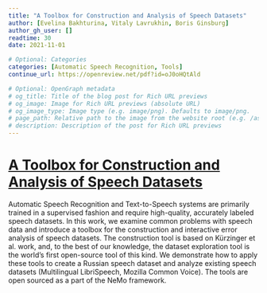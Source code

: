 ```yaml
---
title: "A Toolbox for Construction and Analysis of Speech Datasets"
author: [Evelina Bakhturina, Vitaly Lavrukhin, Boris Ginsburg]
author_gh_user: []
readtime: 30
date: 2021-11-01

# Optional: Categories
categories: [Automatic Speech Recognition, Tools]
continue_url: https://openreview.net/pdf?id=oJ0oHQtAld

# Optional: OpenGraph metadata
# og_title: Title of the blog post for Rich URL previews
# og_image: Image for Rich URL previews (absolute URL)
# og_image_type: Image type (e.g. image/png). Defaults to image/png.
# page_path: Relative path to the image from the website root (e.g. /assets/images/). If specified, the image at this path will be used for the link preview. It is unlikely you will need this parameter - you can probably use og_image instead.
# description: Description of the post for Rich URL previews
---
```


# [A Toolbox for Construction and Analysis of Speech Datasets](https://openreview.net/pdf?id=oJ0oHQtAld)

Automatic Speech Recognition and Text-to-Speech systems are primarily trained
in a supervised fashion and require high-quality, accurately labeled speech datasets.
In this work, we examine common problems with speech data and introduce
a toolbox for the construction and interactive error analysis of speech datasets.
The construction tool is based on Kürzinger et al. work, and, to the best of our
knowledge, the dataset exploration tool is the world’s first open-source tool of this
kind. We demonstrate how to apply these tools to create a Russian speech dataset
and analyze existing speech datasets (Multilingual LibriSpeech, Mozilla Common
Voice). The tools are open sourced as a part of the NeMo framework.

<!-- more -->

